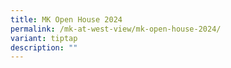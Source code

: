 ```yaml
---
title: MK Open House 2024
permalink: /mk-at-west-view/mk-open-house-2024/
variant: tiptap
description: ""
---
```

